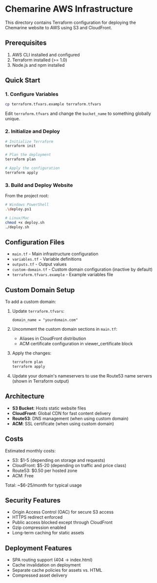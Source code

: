 # Chemarine AWS Infrastructure

This directory contains Terraform configuration for deploying the Chemarine website to AWS using S3 and CloudFront.

## Prerequisites

1. AWS CLI installed and configured
2. Terraform installed (>= 1.0)
3. Node.js and npm installed

## Quick Start

### 1. Configure Variables

```bash
cp terraform.tfvars.example terraform.tfvars
```

Edit `terraform.tfvars` and change the `bucket_name` to something globally unique.

### 2. Initialize and Deploy

```bash
# Initialize Terraform
terraform init

# Plan the deployment
terraform plan

# Apply the configuration
terraform apply
```

### 3. Build and Deploy Website

From the project root:

```bash
# Windows PowerShell
.\deploy.ps1

# Linux/Mac
chmod +x deploy.sh
./deploy.sh
```

## Configuration Files

- `main.tf` - Main infrastructure configuration
- `variables.tf` - Variable definitions
- `outputs.tf` - Output values
- `custom-domain.tf` - Custom domain configuration (inactive by default)
- `terraform.tfvars.example` - Example variables file

## Custom Domain Setup

To add a custom domain:

1. Update `terraform.tfvars`:

   ```hcl
   domain_name = "yourdomain.com"
   ```

2. Uncomment the custom domain sections in `main.tf`:

   - Aliases in CloudFront distribution
   - ACM certificate configuration in viewer_certificate block

3. Apply the changes:

   ```bash
   terraform plan
   terraform apply
   ```

4. Update your domain's nameservers to use the Route53 name servers (shown in Terraform output)

## Architecture

- **S3 Bucket**: Hosts static website files
- **CloudFront**: Global CDN for fast content delivery
- **Route53**: DNS management (when using custom domain)
- **ACM**: SSL certificate (when using custom domain)

## Costs

Estimated monthly costs:

- S3: $1-5 (depending on storage and requests)
- CloudFront: $5-20 (depending on traffic and price class)
- Route53: $0.50 per hosted zone
- ACM: Free

Total: ~$6-25/month for typical usage

## Security Features

- Origin Access Control (OAC) for secure S3 access
- HTTPS redirect enforced
- Public access blocked except through CloudFront
- Gzip compression enabled
- Long-term caching for static assets

## Deployment Features

- SPA routing support (404 → index.html)
- Cache invalidation on deployment
- Separate cache policies for assets vs. HTML
- Compressed asset delivery
